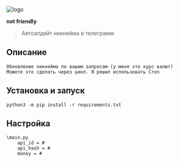 ![logo](https://i.imgur.com/vn3kC5z.jpg)

**not friendly**

> Автоапдейт никнейма в телеграмм 

## Описание
```
Обновление никнейма по вашим запросам (у меня это курс валют)
Можете это сделать через цикл. Я решил использовать Cron
```

## Установка и запуск

```
python3 -m pip install -r requirements.txt
```

## **Настройка**

```
\main.py
    api_id = #
    api_hash = #
    money = #
```
